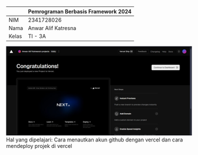 |  | Pemrograman Berbasis Framework 2024 |
|--|--|
| NIM |  2341728026|
| Nama |  Anwar Alif Katresna |
| Kelas | TI - 3A 

![Screenshot](assets/s1.png)  
Hal yang dipelajari: Cara menautkan akun github dengan vercel dan cara mendeploy projek di vercel
